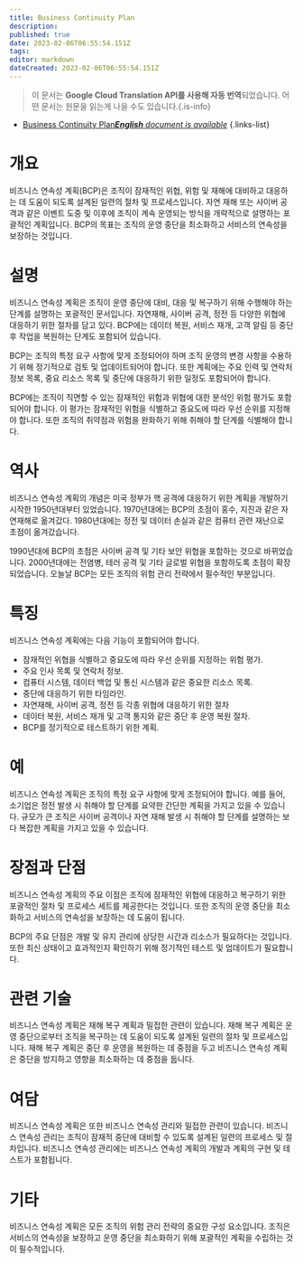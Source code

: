 ```yaml
---
title: Business Continuity Plan
description: 
published: true
date: 2023-02-06T06:55:54.151Z
tags: 
editor: markdown
dateCreated: 2023-02-06T06:55:54.151Z
---
```


> 이 문서는 **Google Cloud Translation API를 사용해 자동 번역**되었습니다.
어떤 문서는 원문을 읽는게 나을 수도 있습니다.{.is-info}



- [Business Continuity Plan***English** document is available*](/en/Knowledge-base/Dictionary/business-continuity-plan)
{.links-list}


# 개요

비즈니스 연속성 계획(BCP)은 조직이 잠재적인 위협, 위험 및 재해에 대비하고 대응하는 데 도움이 되도록 설계된 일련의 절차 및 프로세스입니다. 자연 재해 또는 사이버 공격과 같은 이벤트 도중 및 이후에 조직이 계속 운영되는 방식을 개략적으로 설명하는 포괄적인 계획입니다. BCP의 목표는 조직의 운영 중단을 최소화하고 서비스의 연속성을 보장하는 것입니다.

# 설명

비즈니스 연속성 계획은 조직이 운영 중단에 대비, 대응 및 복구하기 위해 수행해야 하는 단계를 설명하는 포괄적인 문서입니다. 자연재해, 사이버 공격, 정전 등 다양한 위협에 대응하기 위한 절차를 담고 있다. BCP에는 데이터 복원, 서비스 재개, 고객 알림 등 중단 후 작업을 복원하는 단계도 포함되어 있습니다.

BCP는 조직의 특정 요구 사항에 맞게 조정되어야 하며 조직 운영의 변경 사항을 수용하기 위해 정기적으로 검토 및 업데이트되어야 합니다. 또한 계획에는 주요 인력 및 연락처 정보 목록, 중요 리소스 목록 및 중단에 대응하기 위한 일정도 포함되어야 합니다.

BCP에는 조직이 직면할 수 있는 잠재적인 위험과 위협에 대한 분석인 위험 평가도 포함되어야 합니다. 이 평가는 잠재적인 위험을 식별하고 중요도에 따라 우선 순위를 지정해야 합니다. 또한 조직의 취약점과 위험을 완화하기 위해 취해야 할 단계를 식별해야 합니다.

# 역사

비즈니스 연속성 계획의 개념은 미국 정부가 핵 공격에 대응하기 위한 계획을 개발하기 시작한 1950년대부터 있었습니다. 1970년대에는 BCP의 초점이 홍수, 지진과 같은 자연재해로 옮겨갔다. 1980년대에는 정전 및 데이터 손실과 같은 컴퓨터 관련 재난으로 초점이 옮겨갔습니다.

1990년대에 BCP의 초점은 사이버 공격 및 기타 보안 위협을 포함하는 것으로 바뀌었습니다. 2000년대에는 전염병, 테러 공격 및 기타 글로벌 위협을 포함하도록 초점이 확장되었습니다. 오늘날 BCP는 모든 조직의 위험 관리 전략에서 필수적인 부분입니다.

# 특징

비즈니스 연속성 계획에는 다음 기능이 포함되어야 합니다.

- 잠재적인 위협을 식별하고 중요도에 따라 우선 순위를 지정하는 위험 평가.
- 주요 인사 목록 및 연락처 정보.
- 컴퓨터 시스템, 데이터 백업 및 통신 시스템과 같은 중요한 리소스 목록.
- 중단에 대응하기 위한 타임라인.
- 자연재해, 사이버 공격, 정전 등 각종 위협에 대응하기 위한 절차
- 데이터 복원, 서비스 재개 및 고객 통지와 같은 중단 후 운영 복원 절차.
- BCP를 정기적으로 테스트하기 위한 계획.

# 예

비즈니스 연속성 계획은 조직의 특정 요구 사항에 맞게 조정되어야 합니다. 예를 들어, 소기업은 정전 발생 시 취해야 할 단계를 요약한 간단한 계획을 가지고 있을 수 있습니다. 규모가 큰 조직은 사이버 공격이나 자연 재해 발생 시 취해야 할 단계를 설명하는 보다 복잡한 계획을 가지고 있을 수 있습니다.

# 장점과 단점

비즈니스 연속성 계획의 주요 이점은 조직에 잠재적인 위협에 대응하고 복구하기 위한 포괄적인 절차 및 프로세스 세트를 제공한다는 것입니다. 또한 조직의 운영 중단을 최소화하고 서비스의 연속성을 보장하는 데 도움이 됩니다.

BCP의 주요 단점은 개발 및 유지 관리에 상당한 시간과 리소스가 필요하다는 것입니다. 또한 최신 상태이고 효과적인지 확인하기 위해 정기적인 테스트 및 업데이트가 필요합니다.

# 관련 기술

비즈니스 연속성 계획은 재해 복구 계획과 밀접한 관련이 있습니다. 재해 복구 계획은 운영 중단으로부터 조직을 복구하는 데 도움이 되도록 설계된 일련의 절차 및 프로세스입니다. 재해 복구 계획은 중단 후 운영을 복원하는 데 중점을 두고 비즈니스 연속성 계획은 중단을 방지하고 영향을 최소화하는 데 중점을 둡니다.

# 여담

비즈니스 연속성 계획은 또한 비즈니스 연속성 관리와 밀접한 관련이 있습니다. 비즈니스 연속성 관리는 조직이 잠재적 중단에 대비할 수 있도록 설계된 일련의 프로세스 및 절차입니다. 비즈니스 연속성 관리에는 비즈니스 연속성 계획의 개발과 계획의 구현 및 테스트가 포함됩니다.

# 기타

비즈니스 연속성 계획은 모든 조직의 위험 관리 전략의 중요한 구성 요소입니다. 조직은 서비스의 연속성을 보장하고 운영 중단을 최소화하기 위해 포괄적인 계획을 수립하는 것이 필수적입니다.